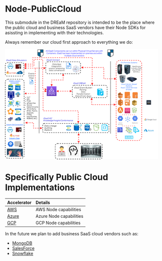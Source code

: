 # Node-PublicCloud

This submodule in the DREaM repository is intended to be the place where the public cloud
and business SaaS vendors have their Node SDKs for asissting in
implementing with their technologies.

Always remember our cloud first approach to everything we do: <br/>

![iDaaS Data Flow - Detailed.png](https://github.com/Project-Herophilus/Project-Herophilus-Assets/blob/main/images/iDaaS-Platform/Implementations/Implementations-Gen-CloudAgnostic.png)
<br/>


# Specifically Public Cloud Implementations

| Accelerator                                                                                                    | Details                                                                                                            |
|:---------------------------------------------------------------------------------------------------------------|:-------------------------------------------------------------------------------------------------------------------| 
| [AWS](https://github.com/Project-Herophilus/iDaaS-DREaM/tree/main/AWS)                                         | AWS Node capabilities                                                                                              |
| [Azure](https://github.com/Project-Herophilus/iDaaS-DREaM/tree/main/Azure)                                     | Azure Node capabilities                                                                                            |
| [GCP](https://github.com/Project-Herophilus/iDaaS-DREaM/tree/main/GCP)                                         | GCP Node capabilities                                                                                              |


In the future we plan to add business SaaS cloud vendors such as:

- [MongoDB](https://www.mongodb.com/)
- [SalesForce](https://www.salesforce.com)
- [Snowflake](https://www.snowflake.com/)

